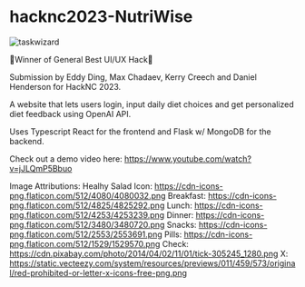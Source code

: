 # hacknc2023-NutriWise
![taskwizard](https://i.ibb.co/dMHWVVd/nutriwise-high-resolution-logo-transparent-1.png)

👑Winner of General Best UI/UX Hack👑

Submission by Eddy Ding, Max Chadaev, Kerry Creech and Daniel Henderson for HackNC 2023.

A website that lets users login, input daily diet choices and get personalized diet feedback using OpenAI API.

Uses Typescript React for the frontend and Flask w/ MongoDB for the backend.

Check out a demo video here: https://www.youtube.com/watch?v=jJLQmP5Bbuo

Image Attributions:
Healhy Salad Icon: https://cdn-icons-png.flaticon.com/512/4080/4080032.png
Breakfast: https://cdn-icons-png.flaticon.com/512/4825/4825292.png
Lunch: https://cdn-icons-png.flaticon.com/512/4253/4253239.png
Dinner: https://cdn-icons-png.flaticon.com/512/3480/3480720.png
Snacks: https://cdn-icons-png.flaticon.com/512/2553/2553691.png
Pills: https://cdn-icons-png.flaticon.com/512/1529/1529570.png
Check: https://cdn.pixabay.com/photo/2014/04/02/11/01/tick-305245_1280.png
X: https://static.vecteezy.com/system/resources/previews/011/459/573/original/red-prohibited-or-letter-x-icons-free-png.png
